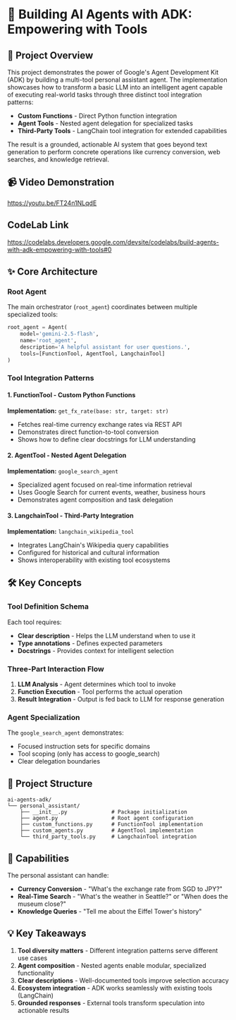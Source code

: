 # 🤖 Building AI Agents with ADK: Empowering with Tools

## 🎯 Project Overview

This project demonstrates the power of Google's Agent Development Kit (ADK) by building a multi-tool personal assistant agent. The implementation showcases how to transform a basic LLM into an intelligent agent capable of executing real-world tasks through three distinct tool integration patterns:

- **Custom Functions** - Direct Python function integration
- **Agent Tools** - Nested agent delegation for specialized tasks
- **Third-Party Tools** - LangChain tool integration for extended capabilities

The result is a grounded, actionable AI system that goes beyond text generation to perform concrete operations like currency conversion, web searches, and knowledge retrieval.

## 📹 Video Demonstration
https://youtu.be/FT24n1NLqdE

## CodeLab Link
https://codelabs.developers.google.com/devsite/codelabs/build-agents-with-adk-empowering-with-tools#0


## ✨ Core Architecture

### Root Agent
The main orchestrator (`root_agent`) coordinates between multiple specialized tools:

```python
root_agent = Agent(
    model='gemini-2.5-flash',
    name='root_agent',
    description='A helpful assistant for user questions.',
    tools=[FunctionTool, AgentTool, LangchainTool]
)
```

### Tool Integration Patterns

#### 1. FunctionTool - Custom Python Functions
**Implementation:** `get_fx_rate(base: str, target: str)`
- Fetches real-time currency exchange rates via REST API
- Demonstrates direct function-to-tool conversion
- Shows how to define clear docstrings for LLM understanding

#### 2. AgentTool - Nested Agent Delegation
**Implementation:** `google_search_agent`
- Specialized agent focused on real-time information retrieval
- Uses Google Search for current events, weather, business hours
- Demonstrates agent composition and task delegation

#### 3. LangchainTool - Third-Party Integration
**Implementation:** `langchain_wikipedia_tool`
- Integrates LangChain's Wikipedia query capabilities
- Configured for historical and cultural information
- Shows interoperability with existing tool ecosystems

## 🛠️ Key Concepts

### Tool Definition Schema
Each tool requires:
- **Clear description** - Helps the LLM understand when to use it
- **Type annotations** - Defines expected parameters
- **Docstrings** - Provides context for intelligent selection

### Three-Part Interaction Flow
1. **LLM Analysis** - Agent determines which tool to invoke
2. **Function Execution** - Tool performs the actual operation
3. **Result Integration** - Output is fed back to LLM for response generation

### Agent Specialization
The `google_search_agent` demonstrates:
- Focused instruction sets for specific domains
- Tool scoping (only has access to google_search)
- Clear delegation boundaries

## 📁 Project Structure

```
ai-agents-adk/
└── personal_assistant/
    ├── __init__.py              # Package initialization
    ├── agent.py                 # Root agent configuration
    ├── custom_functions.py      # FunctionTool implementation
    ├── custom_agents.py         # AgentTool implementation
    └── third_party_tools.py     # LangchainTool integration
```

## 🚀 Capabilities

The personal assistant can handle:
- **Currency Conversion** - "What's the exchange rate from SGD to JPY?"
- **Real-Time Search** - "What's the weather in Seattle?" or "When does the museum close?"
- **Knowledge Queries** - "Tell me about the Eiffel Tower's history"



## 💡 Key Takeaways

1. **Tool diversity matters** - Different integration patterns serve different use cases
2. **Agent composition** - Nested agents enable modular, specialized functionality
3. **Clear descriptions** - Well-documented tools improve selection accuracy
4. **Ecosystem integration** - ADK works seamlessly with existing tools (LangChain)
5. **Grounded responses** - External tools transform speculation into actionable results
